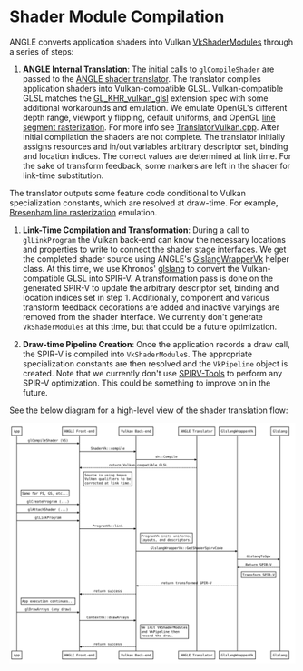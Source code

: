 # Shader Module Compilation

ANGLE converts application shaders into Vulkan [VkShaderModules][VkShaderModule] through a series
of steps:

1. **ANGLE Internal Translation**: The initial calls to `glCompileShader` are passed to the [ANGLE
shader translator][translator]. The translator compiles application shaders into Vulkan-compatible
GLSL. Vulkan-compatible GLSL matches the [GL_KHR_vulkan_glsl][GL_KHR_vulkan_glsl] extension spec
with some additional workarounds and emulation. We emulate OpenGL's different depth range, viewport
y flipping, default uniforms, and OpenGL
[line segment rasterization](OpenGLLineSegmentRasterization.md). For more info see
[TranslatorVulkan.cpp][TranslatorVulkan.cpp]. After initial compilation the shaders are not
complete. The translator initially assigns resources and in/out variables arbitrary descriptor set,
binding and location indices. The correct values are determined at link time. For the sake of
transform feedback, some markers are left in the shader for link-time substitution.

  The translator outputs some feature code conditional to Vulkan specialization constants, which are
resolved at draw-time. For example,
[Bresenham line rasterization](OpenGLLineSegmentRasterization.md) emulation.

1. **Link-Time Compilation and Transformation**: During a call to `glLinkProgram` the Vulkan
back-end can know the necessary locations and properties to write to connect the shader stage
interfaces. We get the completed shader source using ANGLE's
[GlslangWrapperVk][GlslangWrapperVk.cpp] helper class. At this time, we use Khronos'
[glslang][glslang] to convert the Vulkan-compatible GLSL into SPIR-V. A transformation pass is done
on the generated SPIR-V to update the arbitrary descriptor set, binding and location indices set in
step 1. Additionally, component and various transform feedback decorations are added and inactive
varyings are removed from the shader interface. We currently don't generate `VkShaderModules` at
this time, but that could be a future optimization.

1. **Draw-time Pipeline Creation**: Once the application records a draw call, the SPIR-V is compiled
into `VkShaderModule`s. The appropriate specialization constants are then resolved and the
`VkPipeline` object is created.  Note that we currently don't use [SPIRV-Tools][SPIRV-Tools] to
perform any SPIR-V optimization. This could be something to improve on in the future.

See the below diagram for a high-level view of the shader translation flow:

<!-- Generated from https://bramp.github.io/js-sequence-diagrams/
participant App
participant "ANGLE Front-end"
participant "Vulkan Back-end"
participant "ANGLE Translator"
participant "GlslangWrapperVk"
participant "Glslang"

App->"ANGLE Front-end": glCompileShader (VS)
"ANGLE Front-end"->"Vulkan Back-end": ShaderVk::compile
"Vulkan Back-end"->"ANGLE Translator": sh::Compile
"ANGLE Translator"->"ANGLE Front-end": return Vulkan-compatible GLSL

Note right of "ANGLE Front-end": Source is using bogus\nVulkan qualifiers to be\ncorrected at link time.

Note right of App: Same for FS, GS, etc...

App->"ANGLE Front-end": glCreateProgram (...)
App->"ANGLE Front-end": glAttachShader (...)
App->"ANGLE Front-end": glLinkProgram
"ANGLE Front-end"->"Vulkan Back-end": ProgramVk::link

Note right of "Vulkan Back-end": ProgramVk inits uniforms,\nlayouts, and descriptors.

"Vulkan Back-end"->GlslangWrapperVk: GlslangWrapperVk::GetShaderSpirvCode
GlslangWrapperVk->Glslang: GlslangToSpv
Glslang->GlslangWrapperVk: Return SPIR-V
GlslangWrapperVk->"Vulkan Back-end": return transformed SPIR-V
"Vulkan Back-end"->"ANGLE Front-end": return success

Note right of App: App execution continues...

App->"ANGLE Front-end": glDrawArrays (any draw)
"ANGLE Front-end"->"Vulkan Back-end": ContextVk::drawArrays

Note right of "Vulkan Back-end": We init VkShaderModules\nand VkPipeline then\nrecord the draw.

"Vulkan Back-end"->"ANGLE Front-end": return success
-->

![Vulkan Shader Translation Flow](https://raw.githubusercontent.com/google/angle/master/src/libANGLE/renderer/vulkan/doc/img/VulkanShaderTranslation.svg?sanitize=true)

[GL_KHR_vulkan_glsl]: https://github.com/KhronosGroup/GLSL/blob/master/extensions/khr/GL_KHR_vulkan_glsl.txt
[glslang]: https://github.com/KhronosGroup/glslang
[GlslangWrapperVk.cpp]: https://chromium.googlesource.com/angle/angle/+/refs/heads/master/src/libANGLE/renderer/vulkan/GlslangWrapperVk.cpp
[SPIRV-Tools]: https://github.com/KhronosGroup/SPIRV-Tools
[translator]: https://chromium.googlesource.com/angle/angle/+/refs/heads/master/src/compiler/translator/
[TranslatorVulkan.cpp]: https://chromium.googlesource.com/angle/angle/+/refs/heads/master/src/compiler/translator/TranslatorVulkan.cpp
[VkShaderModule]: https://www.khronos.org/registry/vulkan/specs/1.1-extensions/man/html/VkShaderModule.html
